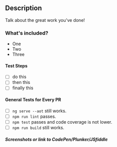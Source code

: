 ## Description

Talk about the great work you've done!

### What's included?

- One
- Two
- Three

#### Test Steps

- [ ] do this
- [ ] then this
- [ ] finally this

#### General Tests for Every PR

- [ ] `ng serve --aot` still works.
- [ ] `npm run lint` passes.
- [ ] `npm test` passes and code coverage is not lower.
- [ ] `npm run build` still works.

##### Screenshots or link to CodePen/Plunker/JSfiddle
